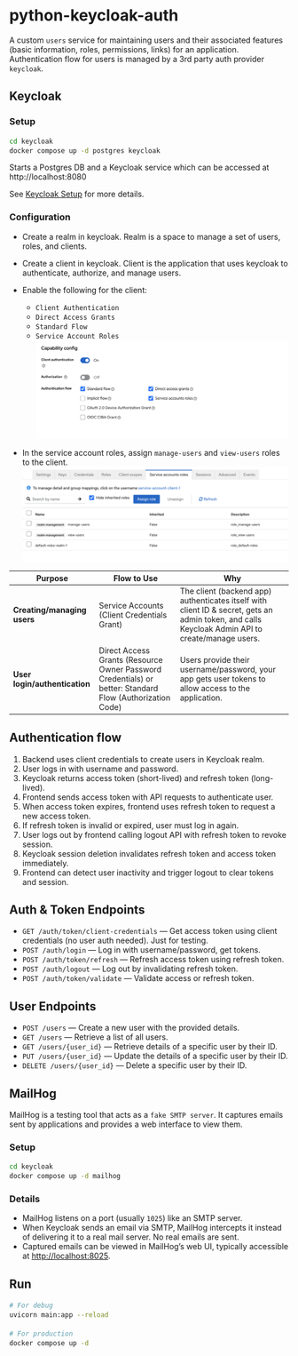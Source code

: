 # python-keycloak-auth

A custom `users` service for maintaining users and their associated features (basic information, roles, permissions, links) for an application. Authentication flow for users is managed by a 3rd party auth provider `keycloak`.

## Keycloak

### Setup

```sh
cd keycloak
docker compose up -d postgres keycloak
```

Starts a Postgres DB and a Keycloak service which can be accessed at http://localhost:8080

See [Keycloak Setup](./keycloak/README.md) for more details.

### Configuration
- Create a realm in keycloak. Realm is a space to manage a set of users, roles, and clients.
- Create a client in keycloak. Client is the application that uses keycloak to authenticate, authorize, and manage users.
- Enable the following for the client:
    - `Client Authentication`
    - `Direct Access Grants`
    - `Standard Flow`
    - `Service Account Roles`
    ![Client Settings](./docs/image.png)

    
- In the service account roles, assign `manage-users` and `view-users` roles to the client.
![Client Service Accounts Roles](./docs/image-1.png)

| Purpose                       | Flow to Use                                                                                              | Why                                                                                                                                             |
| ----------------------------- | -------------------------------------------------------------------------------------------------------- | ----------------------------------------------------------------------------------------------------------------------------------------------- |
| **Creating/managing users**   | Service Accounts (Client Credentials Grant)                                                              | The client (backend app) authenticates itself with client ID & secret, gets an admin token, and calls Keycloak Admin API to create/manage users. |
| **User login/authentication** | Direct Access Grants (Resource Owner Password Credentials) or better: Standard Flow (Authorization Code) | Users provide their username/password, your app gets user tokens to allow access to the application.                                    |

## Authentication flow

1. Backend uses client credentials to create users in Keycloak realm.  
2. User logs in with username and password.  
3. Keycloak returns access token (short-lived) and refresh token (long-lived).  
4. Frontend sends access token with API requests to authenticate user.  
5. When access token expires, frontend uses refresh token to request a new access token.  
6. If refresh token is invalid or expired, user must log in again.  
7. User logs out by frontend calling logout API with refresh token to revoke session.  
8. Keycloak session deletion invalidates refresh token and access token immediately.  
9. Frontend can detect user inactivity and trigger logout to clear tokens and session.  

## Auth & Token Endpoints

- `GET /auth/token/client-credentials` — Get access token using client credentials (no user auth needed). Just for testing.
- `POST /auth/login` — Log in with username/password, get tokens.
- `POST /auth/token/refresh` — Refresh access token using refresh token.
- `POST /auth/logout` — Log out by invalidating refresh token.
- `POST /auth/token/validate` — Validate access or refresh token.

## User Endpoints
- `POST /users` — Create a new user with the provided details.
- `GET /users` — Retrieve a list of all users.
- `GET /users/{user_id}` — Retrieve details of a specific user by their ID.
- `PUT /users/{user_id}` — Update the details of a specific user by their ID.
- `DELETE /users/{user_id}` — Delete a specific user by their ID.

## MailHog

MailHog is a testing tool that acts as a `fake SMTP server`. It captures emails sent by applications and provides a web interface to view them.

### Setup

```sh
cd keycloak
docker compose up -d mailhog
```

### Details
- MailHog listens on a port (usually `1025`) like an SMTP server.
- When Keycloak sends an email via SMTP, MailHog intercepts it instead of delivering it to a real mail server. No real emails are sent.
- Captured emails can be viewed in MailHog’s web UI, typically accessible at [http://localhost:8025](http://localhost:8025).


## Run

```sh
# For debug
uvicorn main:app --reload

# For production
docker compose up -d
```
